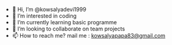 - 👋 Hi, I’m @kowsalyadevi1999
- 👀 I’m interested in coding
- 🌱 I’m currently learning basic programme
- 💞️ I’m looking to collaborate on team projects
- 📫 How to reach me? mail me : kowsalyapapa83@gmail.com

<!---
kowsalyadevi1999/kowsalyadevi1999 is a ✨ special ✨ repository because its `README.md` (this file) appears on your GitHub profile.
You can click the Preview link to take a look at your changes.
--->
